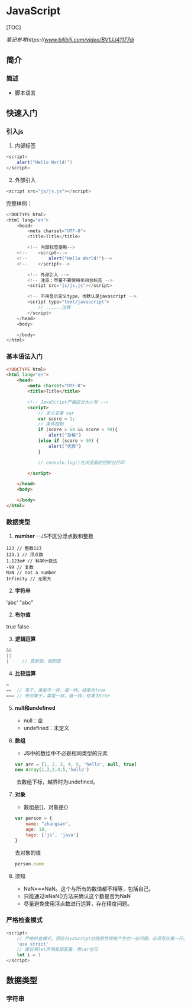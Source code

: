 # JavaScript

[TOC]

*笔记参考https://www.bilibili.com/video/BV1JJ41177di*

## 简介

### 简述

- 脚本语言



## 快速入门

### 引入js

1. 内部标签

```java
<script>
    alert("Hello World!")
</script>
```

2. 外部引入

```javascript
<script src="js/js.js"></script>
```

完整样例：

```javascript
<!DOCTYPE html>
<html lang="en">
    <head>
        <meta charset="UTF-8">
        <title>Title</title>

        <!-- 内部标签使用-->
    <!--    <script>-->
    <!--        alert("Hello World!")-->
    <!--    </script>-->

        <!-- 外部引入 -->
        <!-- 注意：尽量不要使用半闭合标签 -->
        <script src="js/js.js"></script>

        <!-- 不用显示定义type，也默认是javascript -->
        <script type="text/javascript">
            // ......注释
        </script>
    </head>
    <body>

    </body>
</html>
```

### 基本语法入门

```html
<!DOCTYPE html>
<html lang="en">
    <head>
        <meta charset="UTF-8">
        <title>Title</title>

    	<!-- JavaScript严格区分大小写 -->
        <script>
            // 定义变量 var
            var score = 1;
            // 条件控制
            if (score > 60 && score < 70){
                alert("及格")
            }else if (score > 90) {
                alert("优秀")
            }

            // console.log()在浏览器的控制台打印

        </script>

    </head>
    <body>

    </body>
</html>
```

### 数据类型

1. **number** --JS不区分浮点数和整数

```javas
123 // 整数123
123.1 // 浮点数
1.123e# // 科学计数法
-99 // 复数
NaN // not a number
Infinity // 无限大
```

2. **字符串**

‘abc'  "abc"

2. **布尔值**

true  false

3. **逻辑运算**

```javascript
&&
||
|     // 真即假，假即真
```

4. **比较运算**

```javascript
=
==  // 等于，类型不一样，值一样。结果为true
=== // 绝对等于，类型一样，值一样，结果为true
```

5. **null和undefined**

   - null：空
   - undefined：未定义

6. **数组**

   - JS中的数组中不必是相同类型的元素

   ```javascript
   var arr = [1, 2, 3, 4, 5, 'hello', null, true]
   new Array(1,2,3,4,5,'hello')
   ```

   ​	去数组下标，越界时为undefined。

7. **对象**

   - 数组是[]，对象是{}

   ```javascript
   var person = {
       name: "zhangsan",
       age: 18,
       tags: ['js', 'java']
   }
   ```

   去对象的值

   ```javascript
   person.name
   ```

8. 须知

   - NaN===NaN。这个与所有的数值都不相等，包括自己。
   - 只能通过isNaN()方法来确认这个数是否为NaN
   - 尽量避免使用浮点数进行运算，存在精度问题。



###  严格检查模式

```javascript
<script>
    // 严格检查模式，预防JavaScript的随意性导致产生的一些问题。必须写在第一行。
    'use strict'
	// 建议用let声明局部变量，用var也可
	let i = 1
</script>
```



## 数据类型

### 字符串

